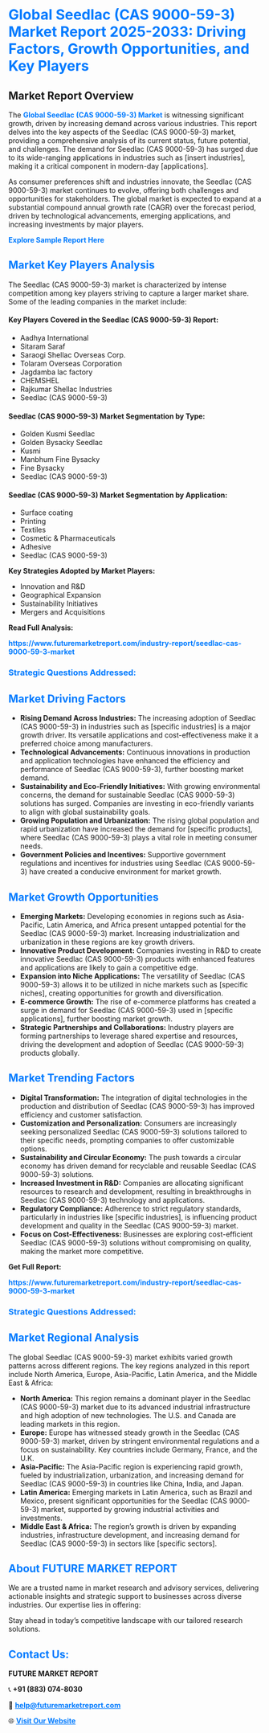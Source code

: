 <h1 style="color: #007BFF;">Global Seedlac (CAS 9000-59-3) Market Report 2025-2033: Driving Factors, Growth Opportunities, and Key Players</h1>

<section id="overview">
<h2>Market Report Overview</h2>
<p>The <a href="https://www.futuremarketreport.com/industry-report/seedlac-cas-9000-59-3-market" style="color: #007BFF; text-decoration: none;"><strong>Global Seedlac (CAS 9000-59-3) Market</strong></a> is witnessing significant growth, driven by increasing demand across various industries. This report delves into the key aspects of the Seedlac (CAS 9000-59-3) market, providing a comprehensive analysis of its current status, future potential, and challenges. The demand for Seedlac (CAS 9000-59-3) has surged due to its wide-ranging applications in industries such as [insert industries], making it a critical component in modern-day [applications].</p>
<p>As consumer preferences shift and industries innovate, the Seedlac (CAS 9000-59-3) market continues to evolve, offering both challenges and opportunities for stakeholders. The global market is expected to expand at a substantial compound annual growth rate (CAGR) over the forecast period, driven by technological advancements, emerging applications, and increasing investments by major players.</p>
</section>

<section id="overview">
<p><a href="https://www.futuremarketreport.com/request-sample/reportId=98740" style="color: #007BFF; text-decoration: none;"><strong>Explore Sample Report Here</strong></a></p>
</section>

<section id="key-players">
<h2 style="color: #007BFF;">Market Key Players Analysis</h2>
<p>The Seedlac (CAS 9000-59-3) market is characterized by intense competition among key players striving to capture a larger market share. Some of the leading companies in the market include:</p>
<h4>Key Players Covered in the Seedlac (CAS 9000-59-3) Report:</h4>
<ul><li>Aadhya International</li><li>Sitaram Saraf</li><li>Saraogi Shellac Overseas Corp.</li><li>Tolaram Overseas Corporation</li><li>Jagdamba lac factory</li><li>CHEMSHEL</li><li>Rajkumar Shellac Industries</li><li>Seedlac (CAS 9000-59-3)</li></ul>
<h4>Seedlac (CAS 9000-59-3) Market Segmentation by Type:</h4>
<ul><li>Golden Kusmi Seedlac</li><li>Golden Bysacky Seedlac</li><li>Kusmi</li><li>Manbhum Fine Bysacky</li><li>Fine Bysacky</li><li>Seedlac (CAS 9000-59-3)</li></ul>

<h4>Seedlac (CAS 9000-59-3) Market Segmentation by Application:</h4>
<ul><li>Surface coating</li><li>Printing</li><li>Textiles</li><li>Cosmetic &amp; Pharmaceuticals</li><li>Adhesive</li><li>Seedlac (CAS 9000-59-3)</li></ul>
<p><strong>Key Strategies Adopted by Market Players:</strong></p>
<ul>
<li>Innovation and R&D</li>
<li>Geographical Expansion</li>
<li>Sustainability Initiatives</li>
<li>Mergers and Acquisitions</li>
</ul>
</section>

<section>
<p><strong>Read Full Analysis: </strong></p><a href="https://www.futuremarketreport.com/industry-report/seedlac-cas-9000-59-3-market" style="color: #007BFF; text-decoration: none;"><strong>https://www.futuremarketreport.com/industry-report/seedlac-cas-9000-59-3-market</strong></a>
<h3 style="color: #007BFF;">Strategic Questions Addressed:</h3>
</section>

<section id="driving-factors">
<h2 style="color: #007BFF;">Market Driving Factors</h2>
<ul>
<li><strong>Rising Demand Across Industries:</strong> The increasing adoption of Seedlac (CAS 9000-59-3) in industries such as [specific industries] is a major growth driver. Its versatile applications and cost-effectiveness make it a preferred choice among manufacturers.</li>
<li><strong>Technological Advancements:</strong> Continuous innovations in production and application technologies have enhanced the efficiency and performance of Seedlac (CAS 9000-59-3), further boosting market demand.</li>
<li><strong>Sustainability and Eco-Friendly Initiatives:</strong> With growing environmental concerns, the demand for sustainable Seedlac (CAS 9000-59-3) solutions has surged. Companies are investing in eco-friendly variants to align with global sustainability goals.</li>
<li><strong>Growing Population and Urbanization:</strong> The rising global population and rapid urbanization have increased the demand for [specific products], where Seedlac (CAS 9000-59-3) plays a vital role in meeting consumer needs.</li>
<li><strong>Government Policies and Incentives:</strong> Supportive government regulations and incentives for industries using Seedlac (CAS 9000-59-3) have created a conducive environment for market growth.</li>
</ul>
</section>

<section id="growth-opportunities">
<h2 style="color: #007BFF;">Market Growth Opportunities</h2>
<ul>
<li><strong>Emerging Markets:</strong> Developing economies in regions such as Asia-Pacific, Latin America, and Africa present untapped potential for the Seedlac (CAS 9000-59-3) market. Increasing industrialization and urbanization in these regions are key growth drivers.</li>
<li><strong>Innovative Product Development:</strong> Companies investing in R&D to create innovative Seedlac (CAS 9000-59-3) products with enhanced features and applications are likely to gain a competitive edge.</li>
<li><strong>Expansion into Niche Applications:</strong> The versatility of Seedlac (CAS 9000-59-3) allows it to be utilized in niche markets such as [specific niches], creating opportunities for growth and diversification.</li>
<li><strong>E-commerce Growth:</strong> The rise of e-commerce platforms has created a surge in demand for Seedlac (CAS 9000-59-3) used in [specific applications], further boosting market growth.</li>
<li><strong>Strategic Partnerships and Collaborations:</strong> Industry players are forming partnerships to leverage shared expertise and resources, driving the development and adoption of Seedlac (CAS 9000-59-3) products globally.</li>
</ul>
</section>

<section id="trending-factors">
<h2 style="color: #007BFF;">Market Trending Factors</h2>
<ul>
<li><strong>Digital Transformation:</strong> The integration of digital technologies in the production and distribution of Seedlac (CAS 9000-59-3) has improved efficiency and customer satisfaction.</li>
<li><strong>Customization and Personalization:</strong> Consumers are increasingly seeking personalized Seedlac (CAS 9000-59-3) solutions tailored to their specific needs, prompting companies to offer customizable options.</li>
<li><strong>Sustainability and Circular Economy:</strong> The push towards a circular economy has driven demand for recyclable and reusable Seedlac (CAS 9000-59-3) solutions.</li>
<li><strong>Increased Investment in R&D:</strong> Companies are allocating significant resources to research and development, resulting in breakthroughs in Seedlac (CAS 9000-59-3) technology and applications.</li>
<li><strong>Regulatory Compliance:</strong> Adherence to strict regulatory standards, particularly in industries like [specific industries], is influencing product development and quality in the Seedlac (CAS 9000-59-3) market.</li>
<li><strong>Focus on Cost-Effectiveness:</strong> Businesses are exploring cost-efficient Seedlac (CAS 9000-59-3) solutions without compromising on quality, making the market more competitive.</li>
</ul>
</section>

<section>
<p><strong>Get Full Report: </strong></p><a href="https://www.futuremarketreport.com/industry-report/seedlac-cas-9000-59-3-market" style="color: #007BFF; text-decoration: none;"><strong>https://www.futuremarketreport.com/industry-report/seedlac-cas-9000-59-3-market</strong></a>
<h3 style="color: #007BFF;">Strategic Questions Addressed:</h3>
</section>


<section id="regional-analysis">
<h2 style="color: #007BFF;">Market Regional Analysis</h2>
<p>The global Seedlac (CAS 9000-59-3) market exhibits varied growth patterns across different regions. The key regions analyzed in this report include North America, Europe, Asia-Pacific, Latin America, and the Middle East & Africa:</p>
<ul>
<li><strong>North America:</strong> This region remains a dominant player in the Seedlac (CAS 9000-59-3) market due to its advanced industrial infrastructure and high adoption of new technologies. The U.S. and Canada are leading markets in this region.</li>
<li><strong>Europe:</strong> Europe has witnessed steady growth in the Seedlac (CAS 9000-59-3) market, driven by stringent environmental regulations and a focus on sustainability. Key countries include Germany, France, and the U.K.</li>
<li><strong>Asia-Pacific:</strong> The Asia-Pacific region is experiencing rapid growth, fueled by industrialization, urbanization, and increasing demand for Seedlac (CAS 9000-59-3) in countries like China, India, and Japan.</li>
<li><strong>Latin America:</strong> Emerging markets in Latin America, such as Brazil and Mexico, present significant opportunities for the Seedlac (CAS 9000-59-3) market, supported by growing industrial activities and investments.</li>
<li><strong>Middle East & Africa:</strong> The region’s growth is driven by expanding industries, infrastructure development, and increasing demand for Seedlac (CAS 9000-59-3) in sectors like [specific sectors].</li>
</ul>
</section>

<footer>
<h2 style="color: #007BFF;">About FUTURE MARKET REPORT</h2>
<p>We are a trusted name in market research and advisory services, delivering actionable insights and strategic support to businesses across diverse industries. Our expertise lies in offering:</p>

<p>Stay ahead in today’s competitive landscape with our tailored research solutions.</p>

<h2 style="color: #007BFF;">Contact Us:</h2>
<p><strong>FUTURE MARKET REPORT</strong></p>
<p>📞 <strong>+91 (883) 074-8030</strong></p>
<p>📧 <strong><a href="mailto:help@futuremarketreport.com" style="color: #007BFF;">help@futuremarketreport.com</a></strong></p>
<p>🌐 <strong><a href="https://www.futuremarketreport.com/" style="color: #007BFF;">Visit Our Website</a></strong></p>
</footer>
